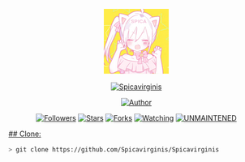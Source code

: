 <p align="center">
<img src="https://raw.githubusercontent.com/Spicavirginis/spicavirginis/main/media/img/Spica.png" width="128" height="128"/>
</p>
<p align="center">
<a href="#"><img title="Spicavirginis" src="https://img.shields.io/badge/Spìca Vírgïnìs Bot-green?colorA=%23ff0000&colorB=%23017e40&style=for-the-badge"></a>
</p>
<p align="center">
<a href="https://github.com/Spicavirginis"><img title="Author" src="https://img.shields.io/badge/Author-Spicavirginis-red.svg?style=for-the-badge&logo=github"></a>
</p>
<p align="center">
<a href="https://github.com/Spicavirginis/followers"><img title="Followers" src="https://img.shields.io/github/followers/Spicavirginis?color=blue&style=flat-square"></a>
<a href="https://github.com/Spicavirginis/Spicavirginis/stargazers/"><img title="Stars" src="https://img.shields.io/github/stars/Spicavirginis/Spicavirginis?color=red&style=flat-square"></a>
<a href="https://github.com/Spicavirginis/Spicavirginis/network/members"><img title="Forks" src="https://img.shields.io/github/forks/Spicavirginis/Spicavirginis?color=red&style=flat-square"></a>
<a href="https://github.com/Spicavirginis/Spicavirginis/watchers"><img title="Watching" src="https://img.shields.io/github/watchers/Spicavirginis/Spicavirginis?label=Watchers&color=blue&style=flat-square"></a>
<a href="#"><img title="UNMAINTENED" src="https://img.shields.io/badge/UNMAINTENED-YES-blue.svg"</a>
</p>
## Clone:

```bash
> git clone https://github.com/Spicavirginis/Spicavirginis
```
